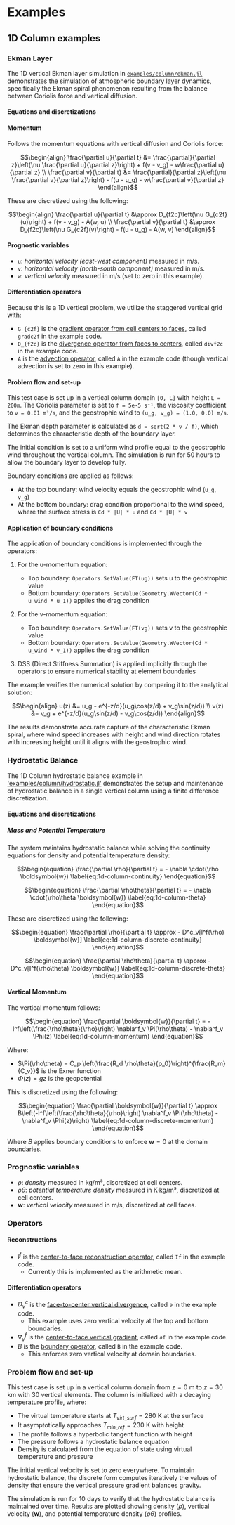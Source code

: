 # Examples

## 1D Column examples

### Ekman Layer

The 1D vertical Ekman layer simulation in [`examples/column/ekman.jl`](https://github.com/CliMA/ClimaCore.jl/blob/main/examples/column/ekman.jl) demonstrates the simulation of atmospheric boundary layer dynamics, specifically the Ekman spiral phenomenon resulting from the balance between Coriolis force and vertical diffusion.

#### Equations and discretizations

#### Momentum

Follows the momentum equations with vertical diffusion and Coriolis force:
```math
\begin{align}
\frac{\partial u}{\partial t} &= \frac{\partial}{\partial z}\left(\nu \frac{\partial u}{\partial z}\right) + f(v - v_g) - w\frac{\partial u}{\partial z} \\
\frac{\partial v}{\partial t} &= \frac{\partial}{\partial z}\left(\nu \frac{\partial v}{\partial z}\right) - f(u - u_g) - w\frac{\partial v}{\partial z}
\end{align}
```

These are discretized using the following:
```math
\begin{align}
\frac{\partial u}{\partial t} &\approx D_{f2c}\left(\nu G_{c2f}(u)\right) + f(v - v_g) - A(w, u) \\
\frac{\partial v}{\partial t} &\approx D_{f2c}\left(\nu G_{c2f}(v)\right) - f(u - u_g) - A(w, v)
\end{align}
```

#### Prognostic variables

* `u`: _horizontal velocity (east-west component)_ measured in m/s.
* `v`: _horizontal velocity (north-south component)_ measured in m/s.
* `w`: _vertical velocity_ measured in m/s (set to zero in this example).

#### Differentiation operators

Because this is a 1D vertical problem, we utilize the staggered vertical grid with:

- `G_{c2f}` is the [gradient operator from cell centers to faces](https://clima.github.io/ClimaCore.jl/stable/operators/#ClimaCore.Operators.GradientC2F), called `gradc2f` in the example code.
- `D_{f2c}` is the [divergence operator from faces to centers](https://clima.github.io/ClimaCore.jl/stable/operators/#ClimaCore.Operators.DivergenceF2C), called `divf2c` in the example code.
- `A` is the [advection operator](https://clima.github.io/ClimaCore.jl/stable/operators/#ClimaCore.Operators.AdvectionC2C), called `A` in the example code (though vertical advection is set to zero in this example).

#### Problem flow and set-up

This test case is set up in a vertical column domain `[0, L]` with height `L = 200m`. The Coriolis parameter is set to `f = 5e-5 s⁻¹`, the viscosity coefficient to `ν = 0.01 m²/s`, and the geostrophic wind to `(u_g, v_g) = (1.0, 0.0) m/s`.

The Ekman depth parameter is calculated as `d = sqrt(2 * ν / f)`, which determines the characteristic depth of the boundary layer.

The initial condition is set to a uniform wind profile equal to the geostrophic wind throughout the vertical column. The simulation is run for 50 hours to allow the boundary layer to develop fully.

Boundary conditions are applied as follows:
- At the top boundary: wind velocity equals the geostrophic wind (`u_g`, `v_g`)
- At the bottom boundary: drag condition proportional to the wind speed, where the surface stress is `Cd * |U| * u` and `Cd * |U| * v`

#### Application of boundary conditions

The application of boundary conditions is implemented through the operators:

1. For the u-momentum equation:
   - Top boundary: `Operators.SetValue(FT(ug))` sets u to the geostrophic value
   - Bottom boundary: `Operators.SetValue(Geometry.WVector(Cd * u_wind * u_1))` applies the drag condition

2. For the v-momentum equation:
   - Top boundary: `Operators.SetValue(FT(vg))` sets v to the geostrophic value
   - Bottom boundary: `Operators.SetValue(Geometry.WVector(Cd * u_wind * v_1))` applies the drag condition

3. DSS (Direct Stiffness Summation) is applied implicitly through the operators to ensure numerical stability at element boundaries

The example verifies the numerical solution by comparing it to the analytical solution:
```math
\begin{align}
u(z) &= u_g - e^{-z/d}(u_g\cos(z/d) + v_g\sin(z/d)) \\
v(z) &= v_g + e^{-z/d}(u_g\sin(z/d) - v_g\cos(z/d))
\end{align}
```

The results demonstrate accurate capture of the characteristic Ekman spiral, where wind speed increases with height and wind direction rotates with increasing height until it aligns with the geostrophic wind.




### Hydrostatic Balance

The 1D Column hydrostatic balance example in ['examples/column/hydrostatic.jl'](https://github.com/CliMA/ClimaCore.jl/blob/main/examples/column/hydrostatic.jl) demonstrates the setup and maintenance of hydrostatic balance in a single vertical column using a finite difference discretization.

#### Equations and discretizations

##### Mass and Potential Temperature

The system maintains hydrostatic balance while solving the continuity equations for density and potential temperature density:

```math
\begin{equation}
  \frac{\partial \rho}{\partial t} = - \nabla \cdot(\rho \boldsymbol{w})
\label{eq:1d-column-continuity}
\end{equation}
```

```math
\begin{equation}
  \frac{\partial \rho\theta}{\partial t} = - \nabla \cdot(\rho\theta \boldsymbol{w})
\label{eq:1d-column-theta}
\end{equation}
```

These are discretized using the following:

```math
\begin{equation}
  \frac{\partial \rho}{\partial t} \approx - D^c_v[I^f(\rho) \boldsymbol{w}]
\label{eq:1d-column-discrete-continuity}
\end{equation}
```

```math
\begin{equation}
  \frac{\partial \rho\theta}{\partial t} \approx - D^c_v[I^f(\rho\theta) \boldsymbol{w}]
\label{eq:1d-column-discrete-theta}
\end{equation}
```

#### Vertical Momentum

The vertical momentum follows:

```math
\begin{equation}
  \frac{\partial \boldsymbol{w}}{\partial t} = -I^f\left(\frac{\rho\theta}{\rho}\right) \nabla^f_v \Pi(\rho\theta) - \nabla^f_v \Phi(z)
\label{eq:1d-column-momentum}
\end{equation}
```

Where:
- $\Pi(\rho\theta) = C_p \left(\frac{R_d \rho\theta}{p_0}\right)^{\frac{R_m}{C_v}}$ is the Exner function
- $\Phi(z) = gz$ is the geopotential

This is discretized using the following:

```math
\begin{equation}
  \frac{\partial \boldsymbol{w}}{\partial t} \approx B\left(-I^f\left(\frac{\rho\theta}{\rho}\right) \nabla^f_v \Pi(\rho\theta) - \nabla^f_v \Phi(z)\right)
\label{eq:1d-column-discrete-momentum}
\end{equation}
```

Where $B$ applies boundary conditions to enforce $\boldsymbol{w} = 0$ at the domain boundaries.

### Prognostic variables

* $\rho$: _density_ measured in kg/m³, discretized at cell centers.
* $\rho\theta$: _potential temperature density_ measured in K·kg/m³, discretized at cell centers.
* $\boldsymbol{w}$: _vertical velocity_ measured in m/s, discretized at cell faces.

### Operators

#### Reconstructions

* $I^f$ is the [center-to-face reconstruction operator](https://clima.github.io/ClimaCore.jl/stable/operators/#ClimaCore.Operators.InterpolateC2F), called `If` in the example code.
  - Currently this is implemented as the arithmetic mean.

#### Differentiation operators

* $D^c_v$ is the [face-to-center vertical divergence](https://clima.github.io/ClimaCore.jl/stable/operators/#ClimaCore.Operators.DivergenceF2C), called `∂` in the example code.
  - This example uses zero vertical velocity at the top and bottom boundaries.
* $\nabla^f_v$ is the [center-to-face vertical gradient](https://clima.github.io/ClimaCore.jl/stable/operators/#ClimaCore.Operators.GradientC2F), called `∂f` in the example code.
* $B$ is the [boundary operator](https://clima.github.io/ClimaCore.jl/stable/operators/#ClimaCore.Operators.SetBoundaryOperator), called `B` in the example code.
  - This enforces zero vertical velocity at domain boundaries.

### Problem flow and set-up

This test case is set up in a vertical column domain from $z=0$ m to $z=30$ km with 30 vertical elements. The column is initialized with a decaying temperature profile, where:

- The virtual temperature starts at $T_{virt\_surf} = 280$ K at the surface
- It asymptotically approaches $T_{min\_ref} = 230$ K with height
- The profile follows a hyperbolic tangent function with height
- The pressure follows a hydrostatic balance equation
- Density is calculated from the equation of state using virtual temperature and pressure

The initial vertical velocity is set to zero everywhere. To maintain hydrostatic balance, the discrete form computes iteratively the values of density that ensure the vertical pressure gradient balances gravity.

The simulation is run for 10 days to verify that the hydrostatic balance is maintained over time. Results are plotted showing density ($\rho$), vertical velocity ($\boldsymbol{w}$), and potential temperature density ($\rho\theta$) profiles.
